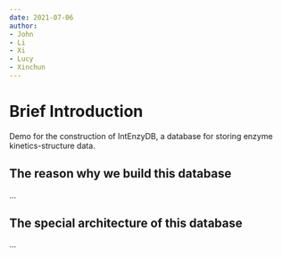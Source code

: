 ```yaml
---
date: 2021-07-06
author: 
- John
- Li
- Xi
- Lucy
- Xinchun
---
```


# Brief Introduction 

Demo for the construction of IntEnzyDB, a database for storing enzyme kinetics-structure data.

## The reason why we build this database

...

## The special architecture of this database

...



